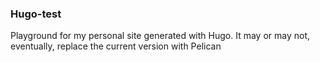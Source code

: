 ### Hugo-test

Playground for my personal site generated with Hugo. It may or may not, eventually, replace the current version with Pelican
